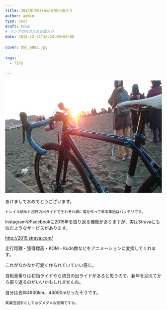 ```yaml
---
title: 2015年のStravaを振り返ろう
author: admin
type: post
draft: true
# リンク切れのためお蔵入り
date: 2015-12-31T16:24:00+00:00

cover: DSC_6882.jpg

tags:
  - TIPS

---
```

<div class="separator" style="clear: both; text-align: center;">
</div>



<div class="separator" style="clear: both; text-align: center;">
  <img border="0" height="360" src="./DSC_6882.jpg" width="640" />
</div>



あけましておめでとうございます。


    トレイル納めと初日の出ライドでそれぞれ脚に傷を作って年末年始はバッチリです。

  InstagramやFacebookに2015年を振り返る機能がありますが、実はStravaにも似たようなサービスがあります。


<http://2015.strava.com/>

  走行距離・獲得標高・KOM・Kudo数などをアニメーションに変換してくれます。

  これがなかなか可愛く作られていていい感じ。

  自転車乗りは初詣ライドやら初日の出ライドがあると思うので、新年を迎えてから振り返るのがいいかもしれませんね。


  自分は去年4600km、44000mだったそうです。


    実業団選手としてはダメダメな部類ですな。
